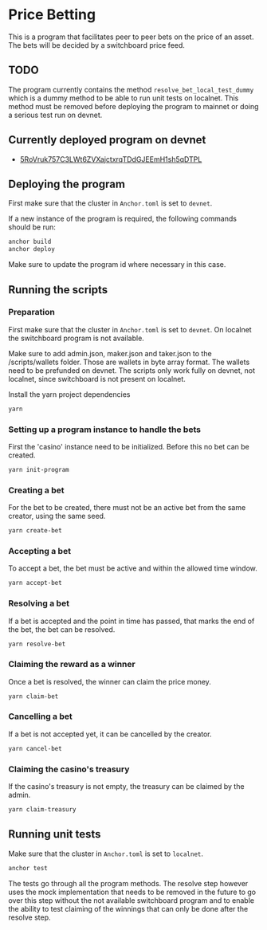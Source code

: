 # Price Betting

This is a program that facilitates peer to peer bets on the price of an asset. The bets will be decided by a switchboard price feed.

## TODO

The program currently contains the method `resolve_bet_local_test_dummy` which is a dummy method to be able to run unit tests on localnet. This method must be removed before deploying the program to mainnet or doing a serious test run on devnet.

## Currently deployed program on devnet

- [5RoVruk757C3LWt6ZVXajctxrqTDdGJEEmH1sh5qDTPL](https://explorer.solana.com/address/5RoVruk757C3LWt6ZVXajctxrqTDdGJEEmH1sh5qDTPL)

## Deploying the program

First make sure that the cluster in `Anchor.toml` is set to `devnet`.

If a new instance of the program is required, the following commands should be run:
```bash
anchor build
anchor deploy
```
Make sure to update the program id where necessary in this case.

## Running the scripts

### Preparation
First make sure that the cluster in `Anchor.toml` is set to `devnet`. On localnet the switchboard program is not available.

Make sure to add admin.json, maker.json and taker.json to the /scripts/wallets folder. Those are wallets in byte array format. The wallets need to be prefunded on devnet. The scripts only work fully on devnet, not localnet, since switchboard is not present on localnet.

Install the yarn project dependencies

```bash
yarn
```

### Setting up a program instance to handle the bets

First the 'casino' instance need to be initialized. Before this no bet can be created.

```bash
yarn init-program
```

### Creating a bet
For the bet to be created, there must not be an active bet from the same creator, using the same seed.

```bash
yarn create-bet
```

### Accepting a bet
To accept a bet, the bet must be active and within the allowed time window.
```bash
yarn accept-bet
```

### Resolving a bet
If a bet is accepted and the point in time has passed, that marks the end of the bet, the bet can be resolved.
```bash
yarn resolve-bet
```

### Claiming the reward as a winner
Once a bet is resolved, the winner can claim the price money.
```bash
yarn claim-bet
```

### Cancelling a bet
If a bet is not accepted yet, it can be cancelled by the creator.
```bash
yarn cancel-bet
```

### Claiming the casino's treasury
If the casino's treasury is not empty, the treasury can be claimed by the admin.
```bash
yarn claim-treasury
```

## Running unit tests
Make sure that the cluster in `Anchor.toml` is set to `localnet`.
```bash
anchor test
```
The tests go through all the program methods. The resolve step however uses the mock implementation that needs to be removed in the future to go over this step without the not available switchboard program and to enable the ability to test claiming of the winnings that can only be done after the resolve step.